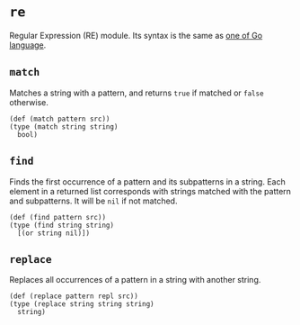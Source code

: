 # `re`

Regular Expression (RE) module. Its syntax is the same as
[one of Go language](https://golang.org/pkg/regexp/syntax/).

## `match`

Matches a string with a pattern, and returns `true` if matched or `false`
otherwise.

```cloe
(def (match pattern src))
(type (match string string)
  bool)
```

## `find`

Finds the first occurrence of a pattern and its subpatterns in a string.
Each element in a returned list corresponds with strings matched with the
pattern and subpatterns.
It will be `nil` if not matched.

```cloe
(def (find pattern src))
(type (find string string)
  [(or string nil)])
```

## `replace`

Replaces all occurrences of a pattern in a string with another string.

```cloe
(def (replace pattern repl src))
(type (replace string string string)
  string)
```
